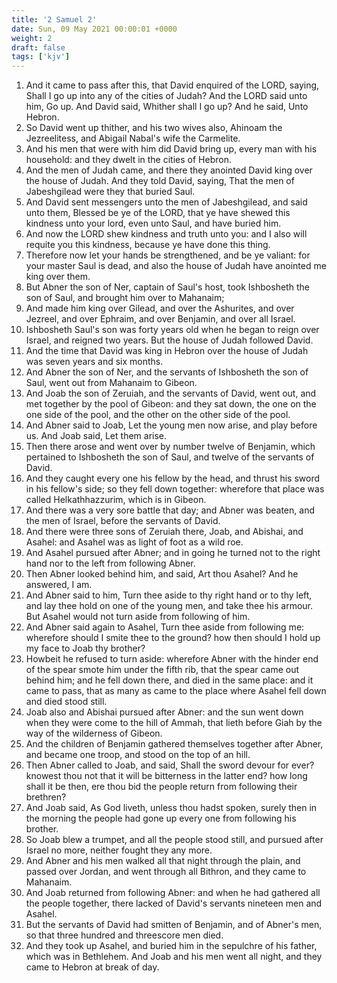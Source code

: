 ```yaml
---
title: '2 Samuel 2'
date: Sun, 09 May 2021 00:00:01 +0000
weight: 2
draft: false
tags: ['kjv'] 
---
```


1. And it came to pass after this, that David enquired of the LORD, saying, Shall I go up into any of the cities of Judah? And the LORD said unto him, Go up. And David said, Whither shall I go up? And he said, Unto Hebron.
2. So David went up thither, and his two wives also, Ahinoam the Jezreelitess, and Abigail Nabal's wife the Carmelite.
3. And his men that were with him did David bring up, every man with his household: and they dwelt in the cities of Hebron.
4. And the men of Judah came, and there they anointed David king over the house of Judah. And they told David, saying, That the men of Jabeshgilead were they that buried Saul.
5. And David sent messengers unto the men of Jabeshgilead, and said unto them, Blessed be ye of the LORD, that ye have shewed this kindness unto your lord, even unto Saul, and have buried him.
6. And now the LORD shew kindness and truth unto you: and I also will requite you this kindness, because ye have done this thing.
7. Therefore now let your hands be strengthened, and be ye valiant: for your master Saul is dead, and also the house of Judah have anointed me king over them.
8. But Abner the son of Ner, captain of Saul's host, took Ishbosheth the son of Saul, and brought him over to Mahanaim;
9. And made him king over Gilead, and over the Ashurites, and over Jezreel, and over Ephraim, and over Benjamin, and over all Israel.
10. Ishbosheth Saul's son was forty years old when he began to reign over Israel, and reigned two years. But the house of Judah followed David.
11. And the time that David was king in Hebron over the house of Judah was seven years and six months.
12. And Abner the son of Ner, and the servants of Ishbosheth the son of Saul, went out from Mahanaim to Gibeon.
13. And Joab the son of Zeruiah, and the servants of David, went out, and met together by the pool of Gibeon: and they sat down, the one on the one side of the pool, and the other on the other side of the pool.
14. And Abner said to Joab, Let the young men now arise, and play before us. And Joab said, Let them arise.
15. Then there arose and went over by number twelve of Benjamin, which pertained to Ishbosheth the son of Saul, and twelve of the servants of David.
16. And they caught every one his fellow by the head, and thrust his sword in his fellow's side; so they fell down together: wherefore that place was called Helkathhazzurim, which is in Gibeon.
17. And there was a very sore battle that day; and Abner was beaten, and the men of Israel, before the servants of David.
18. And there were three sons of Zeruiah there, Joab, and Abishai, and Asahel: and Asahel was as light of foot as a wild roe.
19. And Asahel pursued after Abner; and in going he turned not to the right hand nor to the left from following Abner.
20. Then Abner looked behind him, and said, Art thou Asahel? And he answered, I am.
21. And Abner said to him, Turn thee aside to thy right hand or to thy left, and lay thee hold on one of the young men, and take thee his armour. But Asahel would not turn aside from following of him.
22. And Abner said again to Asahel, Turn thee aside from following me: wherefore should I smite thee to the ground? how then should I hold up my face to Joab thy brother?
23. Howbeit he refused to turn aside: wherefore Abner with the hinder end of the spear smote him under the fifth rib, that the spear came out behind him; and he fell down there, and died in the same place: and it came to pass, that as many as came to the place where Asahel fell down and died stood still.
24. Joab also and Abishai pursued after Abner: and the sun went down when they were come to the hill of Ammah, that lieth before Giah by the way of the wilderness of Gibeon.
25. And the children of Benjamin gathered themselves together after Abner, and became one troop, and stood on the top of an hill.
26. Then Abner called to Joab, and said, Shall the sword devour for ever? knowest thou not that it will be bitterness in the latter end? how long shall it be then, ere thou bid the people return from following their brethren?
27. And Joab said, As God liveth, unless thou hadst spoken, surely then in the morning the people had gone up every one from following his brother.
28. So Joab blew a trumpet, and all the people stood still, and pursued after Israel no more, neither fought they any more.
29. And Abner and his men walked all that night through the plain, and passed over Jordan, and went through all Bithron, and they came to Mahanaim.
30. And Joab returned from following Abner: and when he had gathered all the people together, there lacked of David's servants nineteen men and Asahel.
31. But the servants of David had smitten of Benjamin, and of Abner's men, so that three hundred and threescore men died.
32. And they took up Asahel, and buried him in the sepulchre of his father, which was in Bethlehem. And Joab and his men went all night, and they came to Hebron at break of day.
